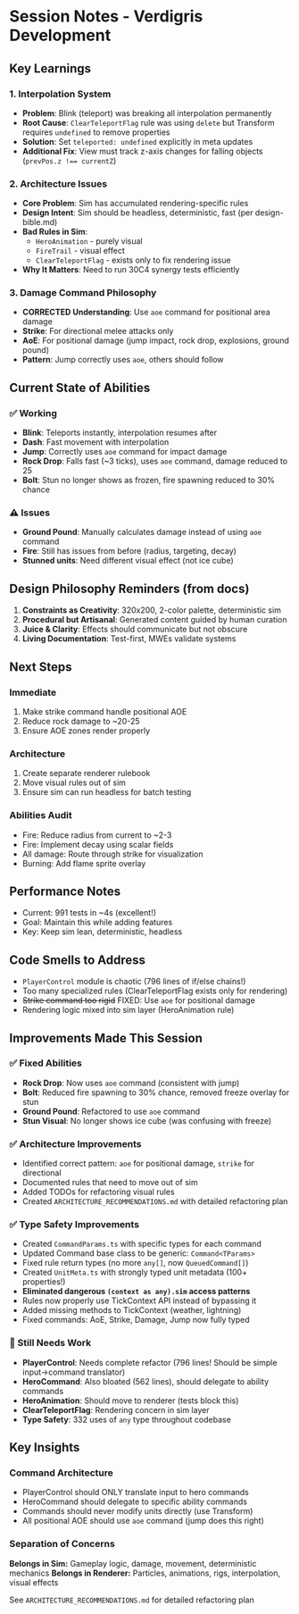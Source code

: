 # Session Notes - Verdigris Development

## Key Learnings

### 1. Interpolation System
- **Problem**: Blink (teleport) was breaking all interpolation permanently
- **Root Cause**: `ClearTeleportFlag` rule was using `delete` but Transform requires `undefined` to remove properties
- **Solution**: Set `teleported: undefined` explicitly in meta updates
- **Additional Fix**: View must track z-axis changes for falling objects (`prevPos.z !== currentZ`)

### 2. Architecture Issues
- **Core Problem**: Sim has accumulated rendering-specific rules
- **Design Intent**: Sim should be headless, deterministic, fast (per design-bible.md)
- **Bad Rules in Sim**:
  - `HeroAnimation` - purely visual
  - `FireTrail` - visual effect
  - `ClearTeleportFlag` - exists only to fix rendering issue
- **Why It Matters**: Need to run 30C4 synergy tests efficiently

### 3. Damage Command Philosophy  
- **CORRECTED Understanding**: Use `aoe` command for positional area damage
- **Strike**: For directional melee attacks only
- **AoE**: For positional damage (jump impact, rock drop, explosions, ground pound)
- **Pattern**: Jump correctly uses `aoe`, others should follow

## Current State of Abilities

### ✅ Working
- **Blink**: Teleports instantly, interpolation resumes after
- **Dash**: Fast movement with interpolation  
- **Jump**: Correctly uses `aoe` command for impact damage
- **Rock Drop**: Falls fast (~3 ticks), uses `aoe` command, damage reduced to 25
- **Bolt**: Stun no longer shows as frozen, fire spawning reduced to 30% chance

### ⚠️ Issues
- **Ground Pound**: Manually calculates damage instead of using `aoe` command
- **Fire**: Still has issues from before (radius, targeting, decay)
- **Stunned units**: Need different visual effect (not ice cube)

## Design Philosophy Reminders (from docs)

1. **Constraints as Creativity**: 320x200, 2-color palette, deterministic sim
2. **Procedural but Artisanal**: Generated content guided by human curation
3. **Juice & Clarity**: Effects should communicate but not obscure
4. **Living Documentation**: Test-first, MWEs validate systems

## Next Steps

### Immediate
1. Make strike command handle positional AOE
2. Reduce rock damage to ~20-25
3. Ensure AOE zones render properly

### Architecture 
1. Create separate renderer rulebook
2. Move visual rules out of sim
3. Ensure sim can run headless for batch testing

### Abilities Audit
- Fire: Reduce radius from current to ~2-3
- Fire: Implement decay using scalar fields
- All damage: Route through strike for visualization
- Burning: Add flame sprite overlay

## Performance Notes
- Current: 991 tests in ~4s (excellent!)
- Goal: Maintain this while adding features
- Key: Keep sim lean, deterministic, headless

## Code Smells to Address
- `PlayerControl` module is chaotic (796 lines of if/else chains!)
- Too many specialized rules (ClearTeleportFlag exists only for rendering)
- ~~Strike command too rigid~~ FIXED: Use `aoe` for positional damage
- Rendering logic mixed into sim layer (HeroAnimation rule)

## Improvements Made This Session

### ✅ Fixed Abilities
- **Rock Drop**: Now uses `aoe` command (consistent with jump)
- **Bolt**: Reduced fire spawning to 30% chance, removed freeze overlay for stun
- **Ground Pound**: Refactored to use `aoe` command
- **Stun Visual**: No longer shows ice cube (was confusing with freeze)

### ✅ Architecture Improvements
- Identified correct pattern: `aoe` for positional damage, `strike` for directional
- Documented rules that need to move out of sim
- Added TODOs for refactoring visual rules
- Created `ARCHITECTURE_RECOMMENDATIONS.md` with detailed refactoring plan

### ✅ Type Safety Improvements
- Created `CommandParams.ts` with specific types for each command
- Updated Command base class to be generic: `Command<TParams>`
- Fixed rule return types (no more `any[]`, now `QueuedCommand[]`)
- Created `UnitMeta.ts` with strongly typed unit metadata (100+ properties!)
- **Eliminated dangerous `(context as any).sim` access patterns**
- Rules now properly use TickContext API instead of bypassing it
- Added missing methods to TickContext (weather, lightning)
- Fixed commands: AoE, Strike, Damage, Jump now fully typed

### 🔴 Still Needs Work
- **PlayerControl**: Needs complete refactor (796 lines! Should be simple input→command translator)
- **HeroCommand**: Also bloated (562 lines), should delegate to ability commands
- **HeroAnimation**: Should move to renderer (tests block this)
- **ClearTeleportFlag**: Rendering concern in sim layer
- **Type Safety**: 332 uses of `any` type throughout codebase

## Key Insights

### Command Architecture
- PlayerControl should ONLY translate input to hero commands
- HeroCommand should delegate to specific ability commands
- Commands should never modify units directly (use Transform)
- All positional AOE should use `aoe` command (jump does this right)

### Separation of Concerns
**Belongs in Sim:** Gameplay logic, damage, movement, deterministic mechanics
**Belongs in Renderer:** Particles, animations, rigs, interpolation, visual effects

See `ARCHITECTURE_RECOMMENDATIONS.md` for detailed refactoring plan